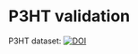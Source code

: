 # P3HT validation

P3HT dataset: [![DOI](https://zenodo.org/badge/DOI/10.5281/zenodo.5911940.svg)](https://doi.org/10.5281/zenodo.5911940)


